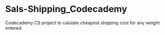 # Sals-Shipping_Codecademy
Codecademy CS project to calulate cheapest shipping cost for any weight entered
